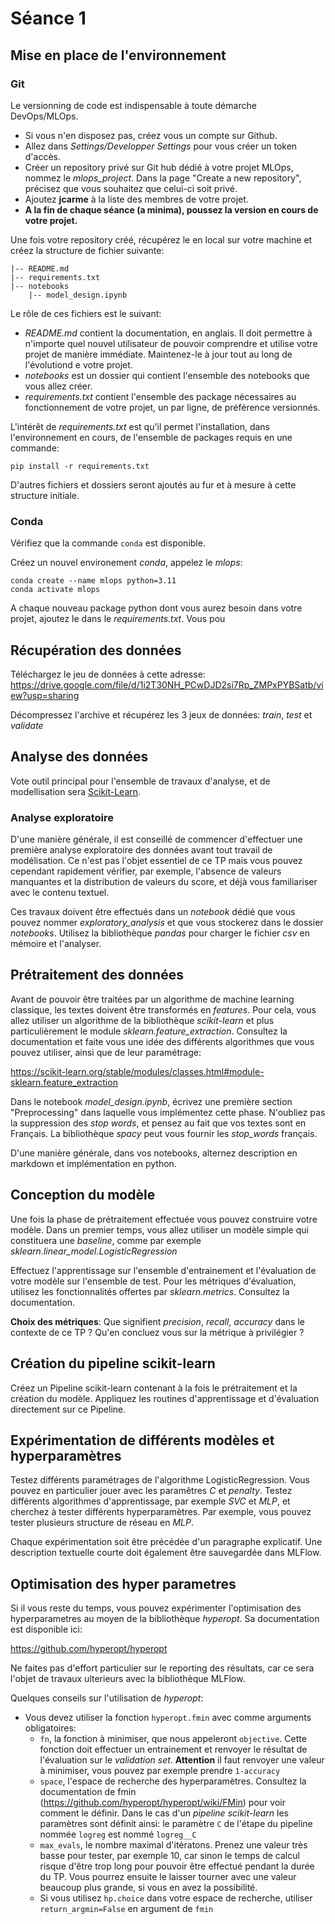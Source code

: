 # Séance 1

## Mise en place de l'environnement

### Git

Le versionning de code est indispensable à toute démarche DevOps/MLOps.

* Si vous n'en disposez pas, créez vous un compte sur Github.
* Allez dans _Settings/Developper Settings_ pour vous créer un token d'accès.
* Créer un repository privé sur Git hub dédié à votre projet MLOps, nommez le _mlops_project_. Dans la page "Create a new repository", précisez que vous souhaitez que celui-ci soit privé.
* Ajoutez **jcarme** à la liste des membres de votre projet.
* **A la fin de chaque séance (a minima), poussez la version en cours de votre projet.**

Une fois votre repository créé, récupérez le en local sur votre machine et créez la structure de fichier suivante:

    |-- README.md
    |-- requirements.txt
    |-- notebooks
        |-- model_design.ipynb

Le rôle de ces fichiers est le suivant:
* _README.md_ contient la documentation, en anglais. Il doit permettre à n'importe quel nouvel utilisateur de pouvoir comprendre et utilise votre projet de manière immédiate. Maintenez-le à jour tout au long de l'évolutiond e votre projet.
* _notebooks_ est un dossier qui contient l'ensemble des notebooks que vous allez créer.
* _requirements.txt_ contient l'ensemble des package nécessaires au fonctionnement de votre projet, un par ligne, de préférence versionnés.

L'intérêt de _requirements.txt_ est qu'il permet l'installation, dans l'environnement en cours, de l'ensemble de packages requis en une commande:
```
pip install -r requirements.txt
```

D'autres fichiers et dossiers seront ajoutés au fur et à mesure à cette structure initiale.

### Conda

Vérifiez que la commande `conda` est disponible.

Créez un nouvel environement _conda_, appelez le _mlops_:
```
conda create --name mlops python=3.11
conda activate mlops
```

A chaque nouveau package python dont vous aurez besoin dans votre projet, ajoutez le dans le _requirements.txt_. Vous pou


## Récupération des données

Téléchargez le jeu de données à cette adresse: https://drive.google.com/file/d/1i2T30NH_PCwDJD2si7Rp_ZMPxPYBSatb/view?usp=sharing

Décompressez l'archive et récupérez les 3 jeux de données: _train_, _test_ et _validate_

## Analyse des données

Vote outil principal pour l'ensemble de travaux d'analyse, et de modellisation sera [Scikit-Learn](https://scikit-learn.org/).


### Analyse exploratoire 

D'une manière générale, il est conseillé de commencer d'effectuer une première analyse exploratoire des données avant tout travail de modélisation. Ce n'est pas l'objet essentiel de ce TP mais vous pouvez cependant rapidement vérifier, par exemple, l'absence de valeurs manquantes et la distribution de valeurs du score, et déjà vous familiariser avec le contenu textuel.

Ces travaux doivent être effectués dans un _notebook_ dédié que vous pouvez nommer _exploratory_analysis_ et que vous stockerez dans le dossier _notebooks_. Utilisez la bibliothèque _pandas_ pour charger le fichier _csv_ en mémoire et l'analyser.

## Prétraitement des données 

Avant de pouvoir être traitées par un algorithme de machine learning classique, les textes doivent être transformés en _features_. Pour cela, vous allez utiliser un algorithme de la bibliothèque _scikit-learn_ et plus particulièrement le module _sklearn.feature_extraction_. Consultez la documentation et faite vous une idée des différents algorithmes que vous pouvez utiliser, ainsi que de leur paramétrage:

https://scikit-learn.org/stable/modules/classes.html#module-sklearn.feature_extraction

Dans le notebook _model_design.ipynb_, écrivez une première section "Preprocessing" dans laquelle vous implémentez cette phase. N'oubliez pas la suppression des _stop words_, et pensez au fait que vos textes sont en Français. La bibliothèque _spacy_ peut vous fournir les _stop_words_ français.

D'une manière générale, dans vos notebooks, alternez description en markdown et implémentation en python.

## Conception du modèle

Une fois la phase de prétraitement effectuée vous pouvez construire votre modèle. Dans un premier temps, vous allez utiliser un modèle simple qui constituera une _baseline_, comme par exemple _sklearn.linear_model.LogisticRegression_

Effectuez l'apprentissage sur l'ensemble d'entrainement et l'évaluation de votre modèle sur l'ensemble de test. Pour les métriques d'évaluation, utilisez les fonctionnalités offertes par _sklearn.metrics_. Consultez la documentation.

**Choix des métriques**: Que signifient _precision_, _recall_, _accuracy_  dans le contexte de ce TP ? Qu'en concluez vous sur la métrique à privilégier ?

## Création du pipeline scikit-learn

Créez un Pipeline scikit-learn contenant à la fois le prétraitement et la création du modèle. Appliquez les routines d'apprentissage et d'évaluation directement sur ce Pipeline.

## Expérimentation de différents modèles et hyperparamètres

Testez différents paramétrages de l'algorithme LogisticRegression. Vous pouvez en particulier jouer avec les paramêtres _C_ et _penalty_.
Testez différents algorithmes d'apprentissage, par exemple _SVC_ et _MLP_, et cherchez à tester différents hyperparamètres. Par exemple, vous pouvez tester plusieurs structure de réseau en _MLP_.

Chaque expérimentation soit être précédée d'un paragraphe explicatif. Une description textuelle courte doit également être sauvegardée dans MLFlow.


## Optimisation des hyper parametres

Si il vous reste du temps, vous pouvez expérimenter l'optimisation des hyperparametres au moyen de la bibliothèque _hyperopt_. Sa documentation est disponible ici:

https://github.com/hyperopt/hyperopt

Ne faites pas d'effort particulier sur le reporting des résultats, car ce sera l'objet de travaux ulterieurs avec la bibliothèque MLFlow.

Quelques conseils sur l'utilisation de _hyperopt_:
* Vous devez utiliser la fonction `hyperopt.fmin` avec comme arguments obligatoires:
  * `fn`, la fonction à minimiser, que nous appeleront `objective`. Cette fonction doit effectuer un entrainement et renvoyer le résultat de l'évaluation sur le _validation set_. **Attention** il faut renvoyer une valeur à minimiser, vous pouvez par exemple prendre `1-accuracy`
  * `space`, l'espace de recherche des hyperparamètres. Consultez la documentation de fmin (https://github.com/hyperopt/hyperopt/wiki/FMin) pour voir comment le définir. Dans le cas d'un _pipeline_ _scikit-learn_ les    paramètres sont définit ainsi: le paramètre `C` de l'étape du pipeline nommée `logreg` est nommé `logreg__C`
  * `max_evals`, le nombre maximal d'itératons. Prenez une valeur très basse pour tester, par exemple 10, car sinon le temps de calcul risque d'être trop long pour pouvoir être effectué pendant la durée du TP. Vous pourrez ensuite le laisser tourner avec une valeur beaucoup plus grande, si vous en avez la possibilité.
  * Si vous utilisez `hp.choice` dans votre espace de recherche, utiliser `return_argmin=False` en argument de `fmin`












